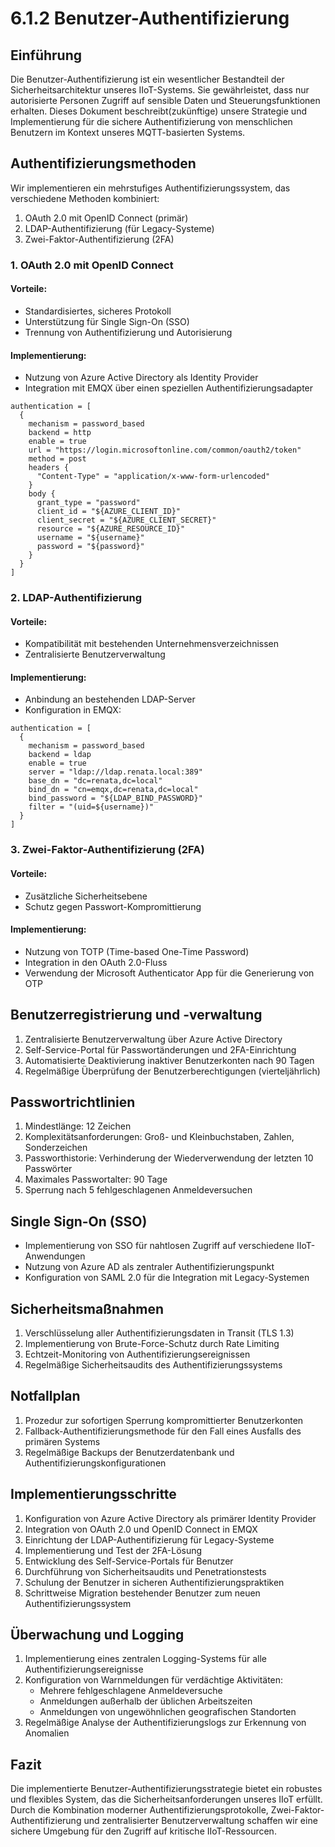# 6.1.2 Benutzer-Authentifizierung

## Einführung

Die Benutzer-Authentifizierung ist ein wesentlicher Bestandteil der Sicherheitsarchitektur unseres IIoT-Systems. Sie gewährleistet, dass nur autorisierte Personen Zugriff auf sensible Daten und Steuerungsfunktionen erhalten. Dieses Dokument beschreibt(zukünftige) unsere Strategie und Implementierung für die sichere Authentifizierung von menschlichen Benutzern im Kontext unseres MQTT-basierten Systems.

## Authentifizierungsmethoden

Wir implementieren ein mehrstufiges Authentifizierungssystem, das verschiedene Methoden kombiniert:

1. OAuth 2.0 mit OpenID Connect (primär)
2. LDAP-Authentifizierung (für Legacy-Systeme)
3. Zwei-Faktor-Authentifizierung (2FA)

### 1. OAuth 2.0 mit OpenID Connect

#### Vorteile:
- Standardisiertes, sicheres Protokoll
- Unterstützung für Single Sign-On (SSO)
- Trennung von Authentifizierung und Autorisierung

#### Implementierung:
- Nutzung von Azure Active Directory als Identity Provider
- Integration mit EMQX über einen speziellen Authentifizierungsadapter

```hocon
authentication = [
  {
    mechanism = password_based
    backend = http
    enable = true
    url = "https://login.microsoftonline.com/common/oauth2/token"
    method = post
    headers {
      "Content-Type" = "application/x-www-form-urlencoded"
    }
    body {
      grant_type = "password"
      client_id = "${AZURE_CLIENT_ID}"
      client_secret = "${AZURE_CLIENT_SECRET}"
      resource = "${AZURE_RESOURCE_ID}"
      username = "${username}"
      password = "${password}"
    }
  }
]
```

### 2. LDAP-Authentifizierung

#### Vorteile:
- Kompatibilität mit bestehenden Unternehmensverzeichnissen
- Zentralisierte Benutzerverwaltung

#### Implementierung:
- Anbindung an bestehenden LDAP-Server
- Konfiguration in EMQX:

```hocon
authentication = [
  {
    mechanism = password_based
    backend = ldap
    enable = true
    server = "ldap://ldap.renata.local:389"
    base_dn = "dc=renata,dc=local"
    bind_dn = "cn=emqx,dc=renata,dc=local"
    bind_password = "${LDAP_BIND_PASSWORD}"
    filter = "(uid=${username})"
  }
]
```

### 3. Zwei-Faktor-Authentifizierung (2FA)

#### Vorteile:
- Zusätzliche Sicherheitsebene
- Schutz gegen Passwort-Kompromittierung

#### Implementierung:
- Nutzung von TOTP (Time-based One-Time Password)
- Integration in den OAuth 2.0-Fluss
- Verwendung der Microsoft Authenticator App für die Generierung von OTP

## Benutzerregistrierung und -verwaltung

1. Zentralisierte Benutzerverwaltung über Azure Active Directory
2. Self-Service-Portal für Passwortänderungen und 2FA-Einrichtung
3. Automatisierte Deaktivierung inaktiver Benutzerkonten nach 90 Tagen
4. Regelmäßige Überprüfung der Benutzerberechtigungen (vierteljährlich)

## Passwortrichtlinien

1. Mindestlänge: 12 Zeichen
2. Komplexitätsanforderungen: Groß- und Kleinbuchstaben, Zahlen, Sonderzeichen
3. Passworthistorie: Verhinderung der Wiederverwendung der letzten 10 Passwörter
4. Maximales Passwortalter: 90 Tage
5. Sperrung nach 5 fehlgeschlagenen Anmeldeversuchen

## Single Sign-On (SSO)

- Implementierung von SSO für nahtlosen Zugriff auf verschiedene IIoT-Anwendungen
- Nutzung von Azure AD als zentraler Authentifizierungspunkt
- Konfiguration von SAML 2.0 für die Integration mit Legacy-Systemen

## Sicherheitsmaßnahmen

1. Verschlüsselung aller Authentifizierungsdaten in Transit (TLS 1.3)
2. Implementierung von Brute-Force-Schutz durch Rate Limiting
3. Echtzeit-Monitoring von Authentifizierungsereignissen
4. Regelmäßige Sicherheitsaudits des Authentifizierungssystems

## Notfallplan

1. Prozedur zur sofortigen Sperrung kompromittierter Benutzerkonten
2. Fallback-Authentifizierungsmethode für den Fall eines Ausfalls des primären Systems
3. Regelmäßige Backups der Benutzerdatenbank und Authentifizierungskonfigurationen

## Implementierungsschritte

1. Konfiguration von Azure Active Directory als primärer Identity Provider
2. Integration von OAuth 2.0 und OpenID Connect in EMQX
3. Einrichtung der LDAP-Authentifizierung für Legacy-Systeme
4. Implementierung und Test der 2FA-Lösung
5. Entwicklung des Self-Service-Portals für Benutzer
6. Durchführung von Sicherheitsaudits und Penetrationstests
7. Schulung der Benutzer in sicheren Authentifizierungspraktiken
8. Schrittweise Migration bestehender Benutzer zum neuen Authentifizierungssystem

## Überwachung und Logging

1. Implementierung eines zentralen Logging-Systems für alle Authentifizierungsereignisse
2. Konfiguration von Warnmeldungen für verdächtige Aktivitäten:
   - Mehrere fehlgeschlagene Anmeldeversuche
   - Anmeldungen außerhalb der üblichen Arbeitszeiten
   - Anmeldungen von ungewöhnlichen geografischen Standorten
3. Regelmäßige Analyse der Authentifizierungslogs zur Erkennung von Anomalien

## Fazit

Die implementierte Benutzer-Authentifizierungsstrategie bietet ein robustes und flexibles System, das die Sicherheitsanforderungen unseres IIoT erfüllt. Durch die Kombination moderner Authentifizierungsprotokolle, Zwei-Faktor-Authentifizierung und zentralisierter Benutzerverwaltung schaffen wir eine sichere Umgebung für den Zugriff auf kritische IIoT-Ressourcen.